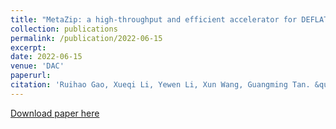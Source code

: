 ```yaml
---
title: "MetaZip: a high-throughput and efficient accelerator for DEFLATE"
collection: publications
permalink: /publication/2022-06-15
excerpt:
date: 2022-06-15
venue: 'DAC'
paperurl:
citation: 'Ruihao Gao, Xueqi Li, Yewen Li, Xun Wang, Guangming Tan. &quot;MetaZip: a high-throughput and efficient accelerator for DEFLATE.&quot; <i>DAC 2022: 319-324</i>'
---
```


[Download paper here](http://academicpages.github.io/files/paper2.pdf)
